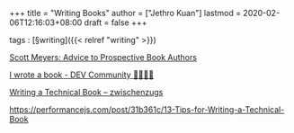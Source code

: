 +++
title = "Writing Books"
author = ["Jethro Kuan"]
lastmod = 2020-02-06T12:16:03+08:00
draft = false
+++

tags
: [§writing]({{< relref "writing" >}})


[Scott Meyers: Advice to Prospective Book Authors](https://www.aristeia.com/authorAdvice.html)

[I wrote a book - DEV Community 👩‍💻👨‍💻](https://dev.to/trickvi/i-wrote-a-book-lfg)

[Writing a Technical Book – zwischenzugs](https://zwischenzugs.com/2016/05/15/writing-a-technical-book/)

<https://performancejs.com/post/31b361c/13-Tips-for-Writing-a-Technical-Book>

